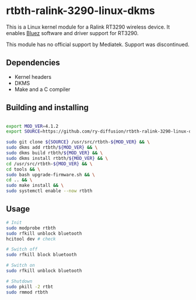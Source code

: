 # rtbth-ralink-3290-linux-dkms

This is a Linux kernel module for a Ralink RT3290 wireless device.
It enables [Bluez](http://www.bluez.org) software and driver support for RT3290.

This module has no official support by Mediatek. Support was discontinued.

## Dependencies

- Kernel headers
- DKMS
- Make and a C compiler

## Building and installing

```sh

export MOD_VER=4.1.2
export SOURCE=https://github.com/ry-diffusion/rtbth-ralink-3290-linux-dkms.git

sudo git clone ${SOURCE} /usr/src/rtbth-${MOD_VER} && \
sudo dkms add rtbth/${MOD_VER} && \
sudo dkms build rtbth/${MOD_VER} && \
sudo dkms install rtbth/${MOD_VER} && \
cd /usr/src/rtbth-${MOD_VER} && \
cd tools && \
sudo bash upgrade-firmware.sh && \
cd .. && \
sudo make install && \
sudo systemctl enable --now rtbth

```

## Usage

```sh
# Init
sudo modprobe rtbth
sudo rfkill unblock bluetooth
hcitool dev # check

# Switch off
sudo rfkill block bluetooth

# Switch on
sudo rfkill unblock bluetooth

# Shutdown
sudo pkill -2 rtbt
sudo rmmod rtbth
```
